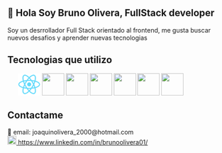   <h2> 👋 Hola Soy Bruno Olivera, FullStack developer </h2>
 Soy un desrrollador Full Stack orientado al frontend, me gusta buscar nuevos desafios y aprender nuevas tecnologias

 <h2>Tecnologias que utilizo</h2>
 <ul>
     <img width=50px height=50px src=https://raw.githubusercontent.com/devicons/devicon/master/icons/react/react-original.svg>
     <img width=50px height=50px src=https://everyday.codes/wp-content/uploads/2020/01/0-U2DmhXYumRyXH6X1.png>
     <img width=50px height=50px src=https://camo.githubusercontent.com/1f0836854315fb9f500aaad4dae0375219298c2d8035f63de3b0dfa180e6bb70/68747470733a2f2f63646e2e66726565626965737570706c792e636f6d2f6c6f676f732f6c617267652f32782f6e6f64656a732d69636f6e2d6c6f676f2d706e672d7472616e73706172656e742e706e67>  
     <img width=50px height=50px src=https://camo.githubusercontent.com/d458b55282fc167f5a189b35e54f966acdd5100d9331d90bea6416f2805e7f95/68747470733a2f2f63646e2e6a7364656c6976722e6e65742f67682f64657669636f6e732f64657669636f6e2f69636f6e732f68746d6c352f68746d6c352d706c61696e2e737667>    
     <img width=50px height=50px src=[[https://www.google.com.uy/url?sa=i&url=https%3A%2F%2Fes.wikipedia.org%2Fwiki%2FTypeScript&psig=AOvVaw0GKNPM8MKxzHXEbEJkrdVN&ust=1713402506128000&source=images&cd=vfe&opi=89978449&ved=0CBIQjRxqFwoTCOiPwe-HyIUDFQAAAAAdAAAAABAE](https://es.wikipedia.org/wiki/TypeScript#/media/Archivo:Typescript_logo_2020.svg)](https://upload.wikimedia.org/wikipedia/commons/4/4c/Typescript_logo_2020.svg)>  
     <img width=50px height=50px src=https://assets.website-files.com/61ca3f775a79ec5f87fcf937/6202fcdee5ee8636a145a41b_1234-p-500.png>  
     <img width=50px height=50px src=https://upload.wikimedia.org/wikipedia/commons/thumb/2/29/Postgresql_elephant.svg/640px-Postgresql_elephant.svg.png>  
</ul>
<h2>Contactame</h2>
<div></div>
📩 email: joaquinolivera_2000@hotmail.com 
<div></div>
<a href=https://www.linkedin.com/in/brunoolivera01/>
 <img width=20px height=20px src=https://cdn-icons-png.flaticon.com/512/174/174857.png> https://www.linkedin.com/in/brunoolivera01/
</a>
<div></div>
